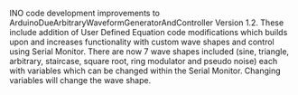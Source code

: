 INO code development improvements to ArduinoDueArbitraryWaveformGeneratorAndController Version 1.2.
These include addition of User Defined Equation code modifications which builds upon and increases functionality with custom wave shapes and control using Serial Monitor. There are now 7 wave shapes included (sine, triangle, arbitrary, staircase, square root, ring modulator and pseudo noise) each with variables which can be changed within the Serial Monitor. Changing variables will change the wave shape.
